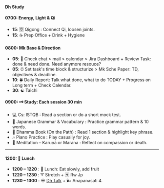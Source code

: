 #### Dh Study
#### 0700: Energy, Light & Qi
- **15**: 🈳 Qigong : Connect Qi, loosen joints.
- **15**: ☕ Prep Office + Drink + Hygiene

#### 0800: Mk Base & Direction
- **05**: 🎯 Check chat > mail > calendar > Jira Dashboard + Review Task: done & need done. Need anymore resouce?
- **05**: ⏰ Set task's time block & structurize > Mk Sche Paper: TD, objectives & deadline.
- **10**: 🍀 Daily Report: Talk what done, what to do TODAY + Progress on Long term + Check Calendar.  
- **30**: ☯️ Taichi

#### 0900: 🗝️ Study: Each session 30 min
- 💻 Cs: ISTQB : Read a section or do a short mock test.  
- 🎐 Japanese Grammar & Vocabulary : Practice grammar pattern & 10 words.
- 📖 Dhamma Book (On the Path) : Read 1 section & highlight key phrase.
- 🎶 Piano Practice : Play casually for joy.
- 🧘 Meditation – Karuṇā or Marana : Reflect on compassion or death. 
---
#### 1200: 🥗 Lunch
- **1200 – 1220** : 🥗 Lunch: Eat slowly, add fruit
- **1220 – 1230** : ➰ Stretch + 🈂️ Rw Jp
- **1230 – 1300** : ☀️ [Dh Talk](https://www.dhammatalks.org/audio/morning/) + 🌬️ Anapanasati 4.
